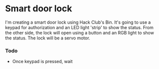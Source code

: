 # Smart door lock
I'm creating a smart door lock using Hack Club's Bin. It's going to use a keypad for authorization and an LED light 'strip' to show the status. From the other side, the lock will open using a button and an RGB light to show the status. The lock will be a servo motor.


### Todo
* Once keypad is pressed, wait
